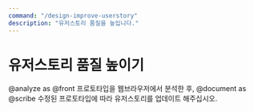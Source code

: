 ```yaml
---
command: "/design-improve-userstory"
description: "유저스토리 품질을 높입니다."
---
```


# 유저스토리 품질 높이기

@analyze as @front 프로토타입을 웹브라우저에서 분석한 후,
@document as @scribe 수정된 프로토타입에 따라 유저스토리를 업데이트 해주십시오.